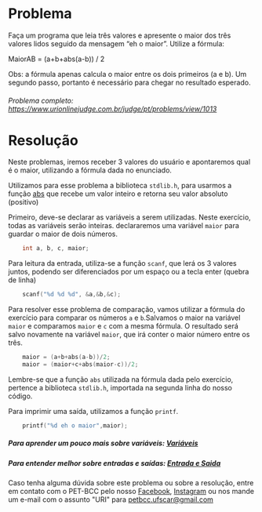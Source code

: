 # Problema

Faça um programa que leia três valores e apresente o maior dos três valores lidos seguido da mensagem “eh o maior”. Utilize a fórmula:

MaiorAB = (a+b+abs(a-b)) / 2

Obs: a fórmula apenas calcula o maior entre os dois primeiros (a e b). Um segundo passo, portanto é necessário para chegar no resultado esperado.

###### Problema completo: https://www.urionlinejudge.com.br/judge/pt/problems/view/1013

# Resolução
Neste problemas, iremos receber 3 valores do usuário e apontaremos qual é o maior, utilizando a fórmula dada no enunciado.

Utilizamos para esse problema a biblioteca `stdlib.h`, para usarmos a função [abs](http://www.w3big.com/pt/cprogramming/c-function-abs.html) que recebe um valor inteiro e retorna seu valor absoluto (positivo)

Primeiro, deve-se declarar as variáveis a serem utilizadas. Neste exercício, todas as variáveis serão inteiras. declararemos uma variável `maior` para guardar o maior de dois números. 

```c
	int a, b, c, maior;
```

Para leitura da entrada, utiliza-se a função `scanf`, que lerá os 3 valores juntos, podendo ser diferenciados por um espaço ou a tecla enter (quebra de linha)

```c
	scanf("%d %d %d", &a,&b,&c);
```

Para resolver esse problema de comparação, vamos utilizar a fórmula do exercício para comparar os números `a` e `b`.Salvamos o maior na variável `maior` e comparamos `maior` e `c` com a mesma fórmula. O resultado será salvo novamente na variável `maior`, que irá conter o maior número entre os três.

```c
	maior = (a+b+abs(a-b))/2;
    maior = (maior+c+abs(maior-c))/2;
```

Lembre-se que a função `abs` utilizada na fórmula dada pelo exercício, pertence a biblioteca `stdlib.h`, importada na segunda linha do nosso código.

Para imprimir uma saída, utilizamos a função `printf`.

```c
	printf("%d eh o maior",maior);
```

##### Para aprender um pouco mais sobre variáveis: [Variáveis](http://linguagemc.com.br/variaveis-em-linguagem-c/)

##### Para entender melhor sobre entradas e saídas: [Entrada e Saida](http://linguagemc.com.br/operacoes-de-entrada-e-saida-de-dados-em-linguagem-c/)

Caso tenha alguma dúvida sobre este problema ou sobre a resolução, entre em contato com o PET-BCC pelo nosso
[Facebook](https://www.facebook.com/petbcc/),
[Instagram](https://www.instagram.com/petbcc.ufscar/)
ou nos mande um e-mail com o assunto "URI" para  petbcc.ufscar@gmail.com
